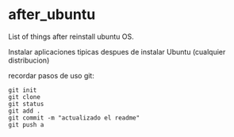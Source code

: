 # after_ubuntu
List of things after reinstall ubuntu OS.

Instalar aplicaciones tipicas despues de instalar Ubuntu (cualquier distribucion)

recordar pasos de uso git:

    git init
    git clone
    git status
    git add .
    git commit -m "actualizado el readme"
    git push a
